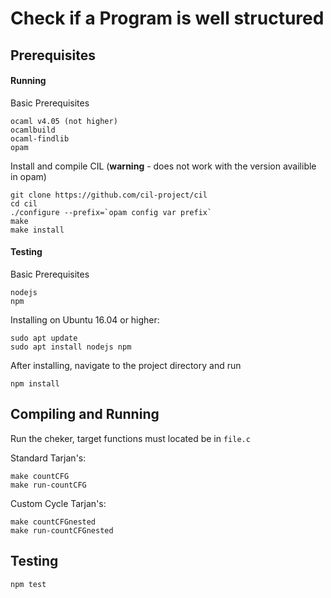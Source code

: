 # Check if a Program is well structured

## Prerequisites

#### Running

Basic Prerequisites 

    ocaml v4.05 (not higher)
    ocamlbuild
    ocaml-findlib
    opam

Install and compile CIL (**warning** - does not work with the version availible in opam)

    git clone https://github.com/cil-project/cil
    cd cil
    ./configure --prefix=`opam config var prefix`
    make
    make install

#### Testing

Basic Prerequisites 

    nodejs
    npm

Installing on Ubuntu 16.04 or higher:

    sudo apt update
    sudo apt install nodejs npm

After installing, navigate to the project directory and run

    npm install

## Compiling and Running

Run the cheker, target functions must located be in `file.c`

Standard Tarjan's:

    make countCFG
    make run-countCFG

Custom Cycle Tarjan's:

    make countCFGnested
    make run-countCFGnested

<!-- AST (naiive aproach):

    make countAST
    make run-countAST -->

## Testing

    npm test
